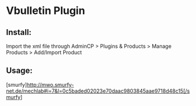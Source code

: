 Vbulletin Plugin
=================

Install:
----------
Import the xml file through AdminCP > Plugins & Products > Manage Products > Add/Import Product

Usage:
-------
[smurfy]http://mwo.smurfy-net.de/mechlab#i=7&l=0c5baded02023e70daac9803845aae9718d48c15[/smurfy]
